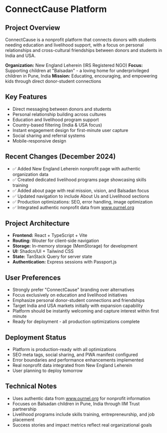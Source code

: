 # ConnectCause Platform

## Project Overview
ConnectCause is a nonprofit platform that connects donors with students needing education and livelihood support, with a focus on personal relationships and cross-cultural friendships between donors and students in India and USA.

**Organization:** New England Leherein (IRS Registered NGO)
**Focus:** Supporting children at "Balsadan" - a loving home for underprivileged children in Pune, India
**Mission:** Educating, encouraging, and empowering kids through direct donor-student connections

## Key Features
- Direct messaging between donors and students
- Personal relationship building across cultures
- Education and livelihood program support
- Country-based filtering (India & USA focus)
- Instant engagement design for first-minute user capture
- Social sharing and referral systems
- Mobile-responsive design

## Recent Changes (December 2024)
- ✅ Added New England Leherein nonprofit page with authentic organization data
- ✅ Created dedicated livelihood programs page showcasing skills training
- ✅ Added about page with real mission, vision, and Balsadan focus
- ✅ Updated navigation to include About Us and Livelihood sections  
- ✅ Production optimizations: SEO, error handling, image optimization
- ✅ Integrated authentic nonprofit data from www.ournel.org

## Project Architecture
- **Frontend:** React + TypeScript + Vite
- **Routing:** Wouter for client-side navigation
- **Storage:** In-memory storage (MemStorage) for development
- **UI:** Shadcn/UI + Tailwind CSS
- **State:** TanStack Query for server state
- **Authentication:** Express sessions with Passport.js

## User Preferences
- Strongly prefer "ConnectCause" branding over alternatives
- Focus exclusively on education and livelihood initiatives
- Emphasize personal donor-student connections and friendships
- Target India and USA markets initially with expansion capability
- Platform should be instantly welcoming and capture interest within first minute
- Ready for deployment - all production optimizations complete

## Deployment Status
- Platform is production-ready with all optimizations
- SEO meta tags, social sharing, and PWA manifest configured
- Error boundaries and performance enhancements implemented
- Real nonprofit data integrated from New England Leherein
- User planning to deploy tomorrow

## Technical Notes
- Uses authentic data from www.ournel.org for nonprofit information
- Focuses on Balsadan children in Pune, India through IIM Trust partnership
- Livelihood programs include skills training, entrepreneurship, and job placement
- Success stories and impact metrics reflect real organizational goals